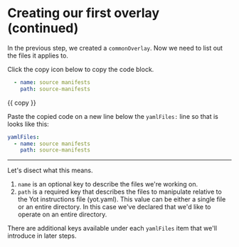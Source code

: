 # Creating our first overlay (continued)

In the previous step, we created a `commonOverlay`.  Now we need to list out the files it applies to.  

Click the copy icon below to copy the code block.

```yaml
  - name: source manifests
    path: source-manifests
```
{{ copy }}

Paste the copied code on a new line below the `yamlFiles:` line so that is looks like this:

```yaml
yamlFiles:
  - name: source manifests
    path: source-manifests
```

---

Let's disect what this means.

1. `name` is an optional key to describe the files we're working on.
1. `path` is a required key that describes the files to manipulate relative to the Yot instructions file (yot.yaml).  This value can be either a single file or an entire directory.  In this case we've declared that we'd like to operate on an entire directory.

There are additional keys available under each `yamlFiles` item that we'll introduce in later steps.

